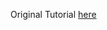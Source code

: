 Original Tutorial <a href="https://www.sohamkamani.com/blog/2016/10/14/make-your-node-server-faster-with-redis-cache/">here</a>

